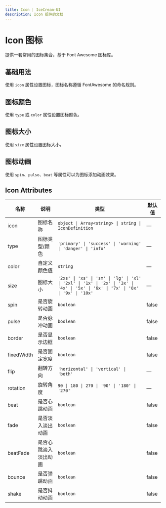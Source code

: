 ```yaml
---
title: Icon | IceCream-UI
description: Icon 组件的文档
---
```


# Icon 图标

提供一套常用的图标集合，基于 Font Awesome 图标库。

## 基础用法

使用 `icon` 属性设置图标，图标名称遵循 FontAwesome 的命名规则。

<preview path="../demo/Icon/Basic.vue" title="基础用法" description="Icon 组件的基础用法"></preview>

## 图标颜色

使用 `type` 或 `color` 属性设置图标颜色。

<preview path="../demo/Icon/Color.vue" title="图标颜色" description="设置图标颜色"></preview>

## 图标大小

使用 `size` 属性设置图标大小。

<preview path="../demo/Icon/Size.vue" title="图标大小" description="设置图标大小"></preview>

## 图标动画

使用 `spin`、`pulse`、`beat` 等属性可以为图标添加动画效果。

<preview path="../demo/Icon/Animation.vue" title="图标动画" description="图标动画效果"></preview>

## Icon Attributes

| 名称       | 说明                 | 类型                                                                                                                              | 默认值 |
| ---------- | -------------------- | --------------------------------------------------------------------------------------------------------------------------------- | ------ |
| icon       | 图标名称             | `object \| Array<string> \| string \| IconDefinition`                                                                             | —      |
| type       | 图标类型/颜色        | `'primary' \| 'success' \| 'warning' \| 'danger' \| 'info'`                                                                       | —      |
| color      | 自定义颜色值         | `string`                                                                                                                          | —      |
| size       | 图标大小             | `'2xs' \| 'xs' \| 'sm' \| 'lg' \| 'xl' \| '2xl' \| '1x' \| '2x' \| '3x' \| '4x' \| '5x' \| '6x' \| '7x' \| '8x' \| '9x' \| '10x'` | —      |
| spin       | 是否旋转动画         | `boolean`                                                                                                                         | false  |
| pulse      | 是否脉冲动画         | `boolean`                                                                                                                         | false  |
| border     | 是否显示边框         | `boolean`                                                                                                                         | false  |
| fixedWidth | 是否固定宽度         | `boolean`                                                                                                                         | false  |
| flip       | 翻转方向             | `'horizontal' \| 'vertical' \| 'both'`                                                                                            | —      |
| rotation   | 旋转角度             | `90 \| 180 \| 270 \| '90' \| '180' \| '270'`                                                                                      | —      |
| beat       | 是否心跳动画         | `boolean`                                                                                                                         | false  |
| fade       | 是否淡入淡出动画     | `boolean`                                                                                                                         | false  |
| beatFade   | 是否心跳淡入淡出动画 | `boolean`                                                                                                                         | false  |
| bounce     | 是否弹跳动画         | `boolean`                                                                                                                         | false  |
| shake      | 是否抖动动画         | `boolean`                                                                                                                         | false  |
